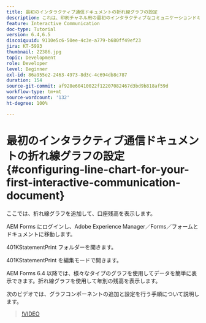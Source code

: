 ```yaml
---
title: 最初のインタラクティブ通信ドキュメントの折れ線グラフの設定
description: これは、印刷チャネル用の最初のインタラクティブなコミュニケーションドキュメントを作成するためのマルチステップチュートリアルの第 8 部です。 ここでは、折れ線グラフを追加して、口座残高を表示します。
feature: Interactive Communication
doc-type: Tutorial
version: 6.4,6.5
discoiquuid: 9110e5c6-50ee-4c3e-a779-b680ff49ef23
jira: KT-5993
thumbnail: 22386.jpg
topic: Development
role: Developer
level: Beginner
exl-id: 86a955e2-2463-4973-8d3c-4c694db8c787
duration: 154
source-git-commit: af928e60410022f12207082467d3bd9b818af59d
workflow-type: tm+mt
source-wordcount: '132'
ht-degree: 100%

---
```


# 最初のインタラクティブ通信ドキュメントの折れ線グラフの設定 {#configuring-line-chart-for-your-first-interactive-communication-document}

ここでは、折れ線グラフを追加して、口座残高を表示します。

AEM Forms にログインし、Adobe Experience Manager／Forms／フォームとドキュメントに移動します。

401KStatementPrint フォルダーを開きます。

401KStatementPrint を編集モードで開きます。

AEM Forms 6.4 以降では、様々なタイプのグラフを使用してデータを簡単に表示できます。折れ線グラフを使用して年別の残高を表示します。

次のビデオでは、グラフコンポーネントの追加と設定を行う手順について説明します。

>[!VIDEO](https://video.tv.adobe.com/v/22386?quality=12&learn=on)
